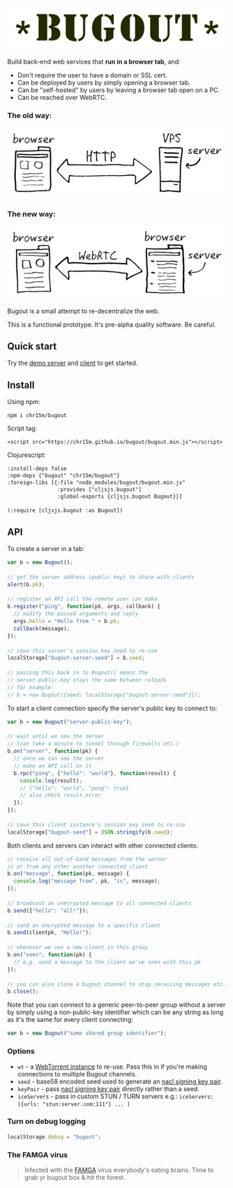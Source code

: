 <p align="center"><img src="docs/bugout-logo.svg"/></p>

Build back-end web services that **run in a browser tab**, and:

 * Don't require the user to have a domain or SSL cert.
 * Can be deployed by users by simply opening a browser tab.
 * Can be "self-hosted" by users by leaving a browser tab open on a PC.
 * Can be reached over WebRTC.

### The old way:

<p align="center"><img src="docs/bugout-old-way.svg"/></p>

### The new way:

<p align="center"><img src="docs/bugout-new-way.svg"/></p>

Bugout is a small attempt to re-decentralize the web.

This is a functional prototype. It's pre-alpha quality software. Be careful.

## Quick start

Try the [demo server](https://chr15m.github.io/bugout/) and [client](https://chr15m.github.io/bugout/client.html) to get started.

## Install

Using npm:

	npm i chr15m/bugout

Script tag:

	<script src="https://chr15m.github.io/bugout/bugout.min.js"></script>

Clojurescript:

	:install-deps false
	:npm-deps {"bugout" "chr15m/bugout"}
	:foreign-libs [{:file "node_modules/bugout/bugout.min.js"
	                :provides ["cljsjs.bugout"]
	                :global-exports {cljsjs.bugout Bugout}}]

	(:require [cljsjs.bugout :as Bugout])

## API

To create a server in a tab:

```javascript
var b = new Bugout();

// get the server address (public key) to share with clients
alert(b.pk);

// register an API call the remote user can make
b.register("ping", function(pk, args, callback) {
  // modify the passed arguments and reply
  args.hello = "Hello from " + b.pk;
  callback(message);
});

// save this server's session key seed to re-use
localStorage["bugout-server-seed"] = b.seed;

// passing this back in to Bugout() means the
// server-public-key stays the same between reloads
// for example:
// b = new Bugout({seed: localStorage["bugout-server-seed"]});
```

To start a client connection specify the server's public key to connect to:

```javascript
var b = new Bugout("server-public-key");

// wait until we see the server
// (can take a minute to tunnel through firewalls etc.)
b.on("server", function(pk) {
  // once we can see the server
  // make an API call on it
  b.rpc("ping", {"hello": "world"}, function(result) {
    console.log(result);
    // {"hello": "world", "pong": true}
    // also check result.error
  });
});

// save this client instance's session key seed to re-use
localStorage["bugout-seed"] = JSON.stringify(b.seed);
```

Both clients and servers can interact with other connected clients:

```javascript
// receive all out-of-band messages from the server
// or from any other another connected client
b.on("message", function(pk, message) {
  console.log("message from", pk, "is", message);
});

// broadcast an unecrypted message to all connected clients
b.send({"hello": "all!"});

// send an encrypted message to a specific client
b.send(clientpk, "Hello!");

// whenever we see a new client in this group
b.on("seen", function(pk) {
  // e.g. send a message to the client we've seen with this pk
});

// you can also close a bugout channel to stop receiving messages etc.
b.close();
```

Note that you can connect to a generic peer-to-peer group without a server by simply using a non-public-key identifier which can be any string as long as it's the same for every client connecting:

```javascript
var b = new Bugout("some shared group identifier");
```

### Options

 * `wt` - a [WebTorrent instance](https://webtorrent.io/docs) to re-use. Pass this in if you're making connections to multiple Bugout channels.
 * `seed` - base58 encoded seed used to generate an [nacl signing key pair](https://github.com/dchest/tweetnacl-js#signatures).
 * `keyPair` - pass [nacl signing key pair](https://github.com/dchest/tweetnacl-js#signatures) directly rather than a seed.
 * `iceServers` - pass in custom STUN / TURN servers e.g.: `iceServers: [{urls: "stun:server.com:111"} ... ]`

### Turn on debug logging

```javascript
localStorage.debug = "bugout";
```

### The FAMGA virus

> Infected with the [FAMGA](https://duckduckgo.com/?q=FAMGA) virus everybody's eating brains. Time to grab yr bugout box & hit the forest.

